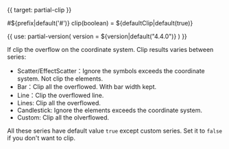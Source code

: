 
{{ target: partial-clip }}

#${prefix|default('#')} clip(boolean) = ${defaultClip|default(true)}

<ExampleUIControlBoolean default="${defaultClip|default(true)}" />

{{ use: partial-version(
    version = ${version|default("4.4.0")}
) }}

If clip the overflow on the coordinate system. Clip results varies between series:

+ Scatter/EffectScatter：Ignore the symbols exceeds the coordinate system. Not clip the elements.
+ Bar：Clip all the overflowed. With bar width kept.
+ Line：Clip the overflowed line.
+ Lines: Clip all the overflowed.
+ Candlestick: Ignore the elements exceeds the coordinate system.
+ Custom: Clip all the olverflowed.

All these series have default value `true` except custom series. Set it to `false` if you don't want to clip.

